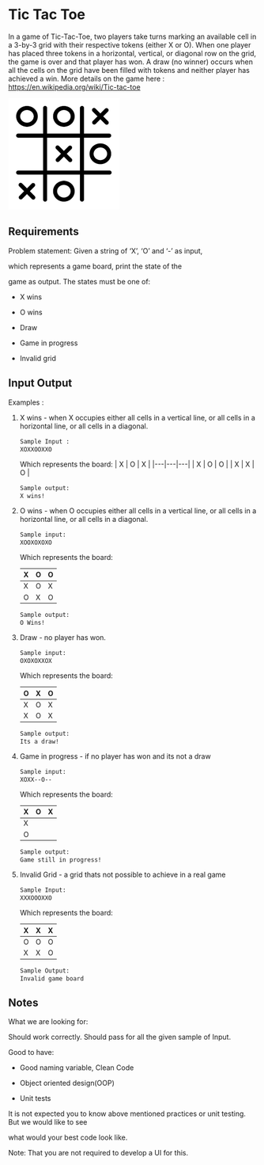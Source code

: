 
# Tic Tac Toe

In a game of Tic-Tac-Toe, two players take turns marking an available cell in a 3-by-3 grid with 
their respective tokens (either X or O). When one player has placed three tokens in a horizontal, 
vertical, or diagonal row on the grid, the game is over and that player has won. A draw (no winner) 
occurs when all the cells on the grid have been filled with tokens and neither player has achieved 
a win. More details on the game here : https://en.wikipedia.org/wiki/Tic-tac-toe

![Logo](./assets/tic_tac_toe.png)

## Requirements
Problem statement: 
  Given a string of ‘X’, ‘O’ and ‘-’ as input, 

  which represents a game board, print the state of the 

  game as output. The states must be one of:

  - X wins 

  - O wins

  - Draw 

  - Game in progress

  - Invalid grid

## Input Output
Examples :

1. X wins - when X occupies either all cells in a vertical line, or all cells in a horizontal line, or all 
cells in a diagonal.

    ```
    Sample Input :
    XOXXOOXXO
    ```

    Which represents the board:
    | X | O | X |
    |---|---|---|
    | X | O | O |
    | X | X | O |

    ```
    Sample output:
    X wins!
    ```

2) O wins - when O occupies either all cells in a vertical line, or all cells in a horizontal line, or all cells in a diagonal.

    ```
    Sample input:
    XOOXOXOXO
    ```

    Which represents the board:

    | X | O | O |
    |---|---|---|
    | X | O | X |
    | O | X | O |

    ```
    Sample output:
    O Wins!
    ```

3) Draw - no player has won.

    ```
    Sample input:
    OXOXOXXOX
    ```

    Which represents the board:

    | O | X | O |
    |---|---|---|
    | X | O | X |
    | X | O | X |

    ```
    Sample output:
    Its a draw!
    ```

4) Game in progress - if no player has won and its not a draw

    ```
    Sample input:
    XOXX--O--
    ```

    Which represents the board:

    | X | O | X |
    |---|---|---|
    | X |   |   |
    | O |   |   |

    ```
    Sample output:
    Game still in progress!
    ```

5) Invalid Grid - a grid thats not possible to achieve in a real game

    ```
    Sample Input:
    XXXOOOXXO
    ```

    Which represents the board:

    | X | X | X |
    |---|---|---|
    | O | O | O |
    | X | X | O |

    ```
    Sample Output:
    Invalid game board
    ```

## Notes

What we are looking for: 

  Should work correctly. Should pass for all the given sample of Input. 

  Good to have:

  - Good naming variable, Clean Code

  - Object oriented design(OOP)

  - Unit tests

  It is not expected you to know above mentioned practices or unit testing. But we would like to see 

  what would your best code look like. 

  Note: That you are not required to develop a UI for this.
